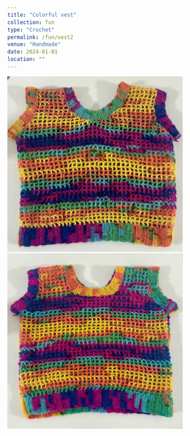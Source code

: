 ```yaml
---
title: "Colorful vest"
collection: fun
type: "Crochet"
permalink: /fun/vest2
venue: "Handmade"
date: 2024-01-01
location: ""
---
```

<p>
</p>

<img src="images/color_vest.jpg" alt="Colorful vest" width="400" >
<img src="images/color_vest2.jpg" alt="Colorful vest, back" width="400" >
